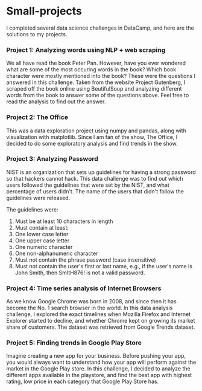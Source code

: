 # Small-projects

I completed several data science challenges in DataCamp, and here are the solutions to my projects. 


### Project 1: Analyzing words using NLP + web scraping
We all have read the book Peter Pan. However, have you ever wondered what are some of the most occuring words in the book? Which book character were mostly mentioned into the book? These were the questions I answered in this challenge. Taken from the website Project Gutenberg, I scraped off the book online using BeutifulSoup and analyzing different words from the book to answer some of the questions above. Feel free to read the analysis to find out the answer.

### Project 2: The Office
This was a data exploration project using numpy and pandas, along with visualization with matplotlib. Since I am fan of the show, The Office, I decided to do some exploratory analysis and find trends in the show.

### Project 3: Analyzing Password
NIST is an organization that sets up guidelines for having a strong password so that hackers cannot hack. This data challenge was to find out which users followed the guidelines that were set by the NIST, and what percentage of users didn't. The name of the users that didn't follow the guidelines were released. 

The guidelines were:
1. Must be at least 10 characters in length
2. Must contain at least:
3. One lower case letter
4. One upper case letter
5. One numeric character
6. One non-alphanumeric character
7. Must not contain the phrase password (case insensitive)
8. Must not contain the user's first or last name, e.g., if the user's name is John Smith, then SmItH876! is not a valid password.


### Project 4: Time series analysis of Internet Browsers
As we know Google Chrome was born in 2008, and since then it has become the No. 1 search browser in the world. In this data analysis challenge, I explored the exact timelines when Mozilla Firefox and Internet Explorer started to decline, and whether Chrome kept on growing its market share of customers. The dataset was retrieved from Google Trends dataset.

### Project 5: Finding trends in Google Play Store
Imagine creating a new app for your business. Before pushing your app, you would always want to understand how your app will perform against the market in the Google Play store. In this challenge, I decided to analyze the different apps available in the playstore, and find the best app with highest rating, low price in each category that Google Play Store has. 


